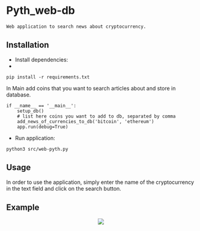 # Pyth_web-db
```shell
Web application to search news about cryptocurrency.
```
## Installation
- Install dependencies:
- 
```shell
pip install -r requirements.txt
```
In Main add coins that you want to search articles about and store in database.
```
if __name__ == '__main__':
    setup_db()
    # list here coins you want to add to db, separated by comma
    add_news_of_currencies_to_db('bitcoin', 'ethereum')
    app.run(debug=True)
```

- Run application:

```shell
python3 src/web-pyth.py
```

## Usage

In order to use the application, simply enter the name of the cryptocurrency in the text field and click on the search button.

## Example

<p align="center">
  <img src="https://user-images.githubusercontent.com/78271298/140936713-c8f406b9-4edc-458d-8ae8-7bfc9ad536d1.jpg" />
</p>
